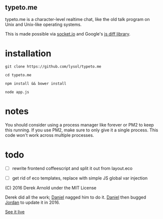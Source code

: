 typeto.me
---------

typeto.me is a character-level realtime chat, like the old talk program on Unix
and Unix-like operating systems.

This is made possible via [socket.io](http://socket.io) and Google's [js diff library](http://code.google.com/p/google-diff-match-patch/).

# installation

`git clone https://github.com/lysol/typeto.me`

`cd typeto.me`

`npm install && bower install`

`node app.js`

# notes
You should consider using a process manager like forever or PM2 to keep this running. If you use PM2, make sure to only give it a single process. This code won't work across multiple processes.

# todo
- [ ] rewrite frontend coffeescript and split it out from layout.eco

- [ ] get rid of eco templates, replace with simple JS global var injection

(C) 2016 Derek Arnold under the MIT License

Derek did all the work; [Daniel](http://3e.org/dmd/) nagged him to do it. [Daniel](http://3e.org/dmd/) then bugged [Jordan](http://jordanbyrd.com) to update it in 2016.

[See it live](http://typeto.me/)

